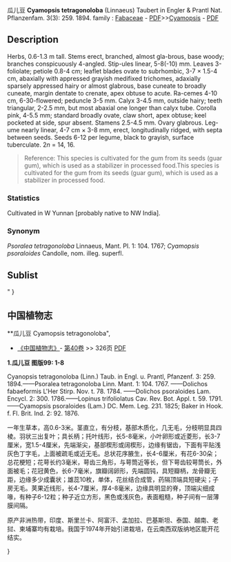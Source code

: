 瓜儿豆 **Cyamopsis tetragonoloba** (Linnaeus) Taubert in Engler & Prantl Nat. Pflanzenfam. 3(3): 259. 1894.
family : [Fabaceae](http://www.iplant.cn/info/Fabaceae?t=foc) - [PDF](http://www.iplant.cn/foc/pdf/Fabaceae.pdf)>>[Cyamopsis](http://www.iplant.cn/info/Cyamopsis?t=foc) - [PDF](http://www.iplant.cn/foc/pdf/Cyamopsis.pdf)

## Description

Herbs, 0.6-1.3 m tall. Stems erect, branched, almost gla-brous, base woody; branches conspicuously 4-angled. Stip-ules linear, 5-8(-10) mm. Leaves 3-foliolate; petiole 0.8-4 cm; leaflet blades ovate to subrhombic, 3-7 × 1.5-4 cm, abaxially with appressed grayish medifixed trichomes, adaxially sparsely appressed hairy or almost glabrous, base cuneate to broadly cuneate, margin dentate to crenate, apex obtuse to acute. Ra-cemes 4-10 cm, 6-30-flowered; peduncle 3-5 mm. Calyx 3-4.5 mm, outside hairy; teeth triangular, 2-2.5 mm, but most abaxial one longer than calyx tube. Corolla pink, 4-5.5 mm; standard broadly ovate, claw short, apex obtuse; keel pocketed at side, spur absent. Stamens 2.5-4.5 mm. Ovary glabrous. Leg-ume nearly linear, 4-7 cm × 3-8 mm, erect, longitudinally ridged, with septa between seeds. Seeds 6-12 per legume, black to grayish, surface tuberculate. 2*n* = 14, 16.


> Reference: 
> This species is cultivated for the gum from its seeds (guar gum), which is used as a stabilizer in processed food.This species is cultivated for the gum from its seeds (guar gum), which is used as a stabilizer in processed food.

### Statistics
Cultivated in W Yunnan [probably native to NW India].

### Synonym
*Psoralea tetragonoloba* Linnaeus, Mant. Pl. 1: 104. 1767; *Cyamopsis psoraloides* Candolle, nom. illeg. superfl.


## Sublist
"
}
## 中国植物志

**瓜儿豆 Cyamopsis tetragonoloba",

* [《中国植物志》](http://www.iplant.cn/frps)- [第40卷](http://www.iplant.cn/frps/vol/40) >> 326页 [PDF](http://www.iplant.cn/frps/pdf/40/326.pdf)


**1.瓜儿豆 图版99: 1-8**

Cyanopsis tetragonoloba (Linn.) Taub. in Engl. u. Prantl, Pfanzenf. 3: 259. 1894.——Psoralea tetragonoloba Linn. Mant. 1: 104. 1767. ——Dolichos fabaeformis L'Her Stirp. Nov. t. 78. 1784. ——Dolichos psoraloides Lam. Encycl. 2: 300. 1786.——Lopinus trifoliolatus Cav. Rev. Bot. Appl. t. 59. 1791.——Cyamopsis psoraloides (Lam.) DC. Mem. Leg. 231. 1825; Baker in Hook. f. Fl. Brit. Ind. 2: 92. 1876.

一年生草本，高0.6-3米。茎直立，有分枝，基部木质化，几无毛，分枝明显具四棱。羽状三出复叶；具长柄；托叶线形，长5-8毫米，小叶卵形或近菱形，长3-7厘米，宽1.5-4厘米，先端渐尖，基部楔形或阔楔形，边缘有锯齿，下面有平贴浅灰色丁字毛，上面被疏毛或近无毛。总状花序腋生，长4-6厘米，有花6-30朵；总花梗短；花萼长约3毫米，萼齿三角形，与萼筒近等长，但下萼齿较萼筒长，外面被毛；花冠黄色，长6-7毫米，旗瓣阔卵形，先端圆钝，具短瓣柄，龙骨瓣无距，边缘多少成囊状；雄蕊10枚，单体，花丝结合成管，药隔顶端具短硬尖；子房无毛。荚果近线形，长4-7厘米，厚4-8毫米，边缘具明显的脊，顶端尖细成喙，有种子6-12粒；种子近立方形，黑色或浅灰色，表面粗糙，种子间有一层薄膜间隔。

原产非洲热带，印度、斯里兰卡、阿富汗、孟加拉、巴基斯坦、泰国、越南、老挝、柬埔寨均有栽培。我国于1974年开始引进栽培，在云南西双版纳地区能开花结实。

}